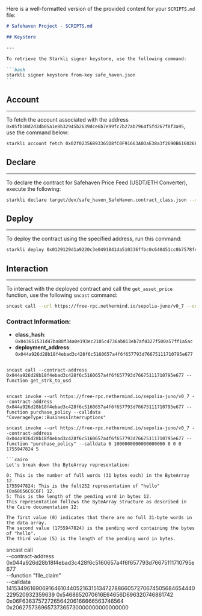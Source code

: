 Here is a well-formatted version of the provided content for your `SCRIPTS.md` file:

````markdown
# Safehaven Project - SCRIPTS.md

## Keystore

---

To retrieve the Starkli signer keystore, use the following command:

```bash
starkli signer keystore from-key safe_haven.json
```
````

## Account

---

To fetch the account associated with the address `0x05fb10d2d3db05a1e8b32945b2639dce6b7e99fc7b27ab7964f5fd267f8f3a95`, use the command below:

```bash
starkli account fetch 0x02f02356893365D8fC0F91663A0DaE38a3f2690B616026BC52D1D4c126E008E7 --rpc https://free-rpc.nethermind.io/sepolia-juno --output safe_haven_account.json
```

## Declare

---

To declare the contract for Safehaven Price Feed (USDT/ETH Converter), execute the following:

```bash
starkli declare target/dev/safe_haven_SafeHaven.contract_class.json --rpc https://free-rpc.nethermind.io/sepolia-juno --account safe_haven_account.json --keystore safe_haven.json
```

## Deploy

---

To deploy the contract using the specified address, run this command:

```bash
starkli deploy 0x0129129d1a9220c3e0491841da510336ffbc0c640451cc0b7578fecbd677f201 --rpc https://free-rpc.nethermind.io/sepolia-juno --account safe_haven_account.json --keystore safe_haven.json
```

## Interaction

---

To interact with the deployed contract and call the `get_asset_price` function, use the following `sncast` command:

```bash
sncast call --url https://free-rpc.nethermind.io/sepolia-juno/v0_7 --contract-address 0x044a926d28b18f4ebad3c428f6c5160657a4f6f657793d76675111710795e677 --function "get_asset_price"
```

### Contract Information:

- **class_hash**: `0x043651531d47ba88f34a0e193ec2105c4736ab813eb7af4327f500a57ff1a5ac`
- **deployment_address**: `0x044a926d28b18f4ebad3c428f6c5160657a4f6f657793d76675111710795e677`

````

sncast call --contract-address 0x044a926d28b18f4ebad3c428f6c5160657a4f6f657793d76675111710795e677 --function get_strk_to_usd


sncast invoke --url https://free-rpc.nethermind.io/sepolia-juno/v0_7 --contract-address 0x044a926d28b18f4ebad3c428f6c5160657a4f6f657793d76675111710795e677 --function purchase_policy --calldata "CoverageType::BusinessInterruptions"

sncast invoke --url https://free-rpc.nethermind.io/sepolia-juno/v0_7 --contract-address 0x044a926d28b18f4ebad3c428f6c5160657a4f6f657793d76675111710795e677 --function "purchase_policy" --calldata 0 1000000000000000000 0 0 0 1755947824 5

```cairo
Let's break down the ByteArray representation:

0: This is the number of full words (31 bytes each) in the ByteArray 12.
1755947824: This is the felt252 representation of "hello" (0x68656C6C6F) 12.
5: This is the length of the pending word in bytes 12.
This representation follows the ByteArray structure as described in the Cairo documentation 12:

The first value (0) indicates that there are no full 31-byte words in the data array.
The second value (1755947824) is the pending word containing the bytes of "hello".
The third value (5) is the length of the pending word in bytes.
````

sncast call \
 --contract-address 0x044a926d28b18f4ebad3c428f6c5160657a4f6f657793d76675111710795e677 \
 --function "file_claim" \
 --calldata 1415349616906916461044052163151347278866057270674505684654440229520932359639 0x5468652070616E64656D696320746861742 0x06F63637572726564206166666563746564 0x206275736965737365730000000000000000

